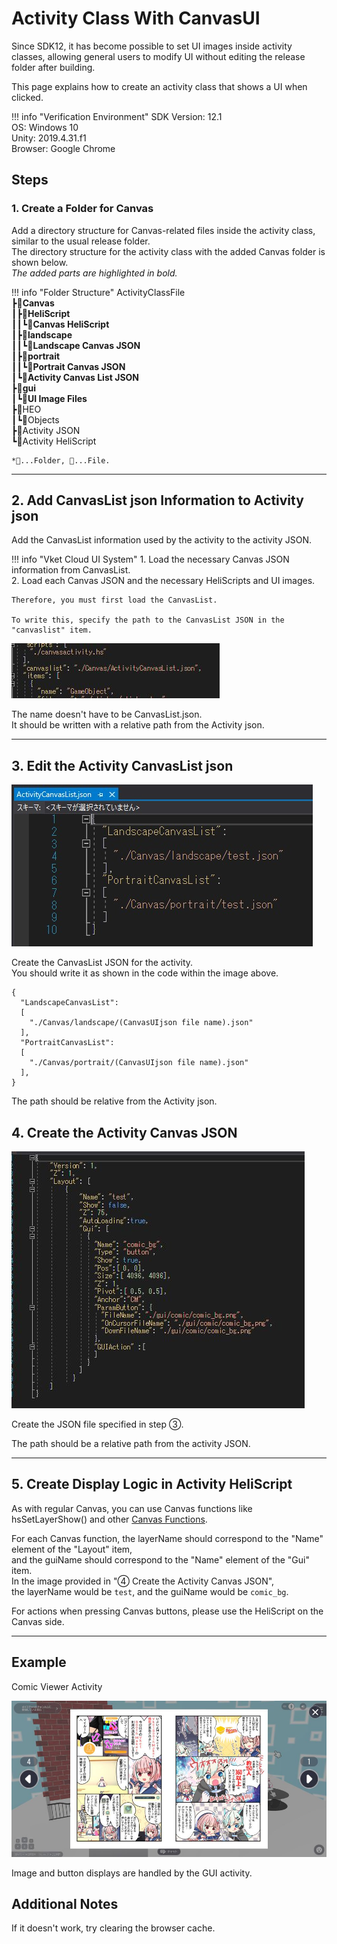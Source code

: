 # Activity Class With CanvasUI
Since SDK12, it has become possible to set UI images inside activity classes, allowing general users to modify UI without editing the release folder after building.

This page explains how to create an activity class that shows a UI when clicked.

!!! info "Verification Environment"
    SDK Version: 12.1<br>
    OS: Windows 10<br>
    Unity: 2019.4.31.f1<br>
    Browser: Google Chrome

## Steps

### 1. Create a Folder for Canvas

Add a directory structure for Canvas-related files inside the activity class, similar to the usual release folder.  
The directory structure for the activity class with the added Canvas folder is shown below.  
*The added parts are highlighted in bold.*  

!!! info "Folder Structure"
    ActivityClassFile  
    ┣**📂Canvas**  
    ┃┣**📂HeliScript**  
    ┃┃┗**📄Canvas HeliScript**  
    ┃┣**📂landscape**  
    ┃┃┗**📄Landscape Canvas JSON**  
    ┃┣**📂portrait**  
    ┃┃┗**📄Portrait Canvas JSON**  
    ┃┗**📄Activity Canvas List JSON**  
    ┣**📂gui**  
    ┃┗**📄UI Image Files**  
    ┣📂HEO  
    ┃┗📄Objects  
    ┣📄Activity JSON  
    ┗📄Activity HeliScript  

    *📂...Folder, 📄...File.

---

## 2. Add CanvasList json Information to Activity json

Add the CanvasList information used by the activity to the activity JSON.

!!! info "Vket Cloud UI System"
    1. Load the necessary Canvas JSON information from CanvasList.  
    2. Load each Canvas JSON and the necessary HeliScripts and UI images.

    Therefore, you must first load the CanvasList.

    To write this, specify the path to the CanvasList JSON in the "canvaslist" item.

![ActivityWithCanvasUI](img/ActivityWithCanvasUI01.jpg)

The name doesn't have to be CanvasList.json.  
It should be written with a relative path from the Activity json.

---

## 3. Edit the Activity CanvasList json

![ActivityWithCanvasUI](img/ActivityWithCanvasUI02.jpg)

Create the CanvasList JSON for the activity.  
You should write it as shown in the code within the image above.

```
{
  "LandscapeCanvasList":
  [
    "./Canvas/landscape/(CanvasUIjson file name).json"
  ],
  "PortraitCanvasList":
  [
    "./Canvas/portrait/(CanvasUIjson file name).json"
  ],
}
```

The path should be relative from the Activity json.

## 4. Create the Activity Canvas JSON

![ActivityWithCanvasUI](img/ActivityWithCanvasUI03.jpg)

Create the JSON file specified in step ③.

The path should be a relative path from the activity JSON.

---

## 5. Create Display Logic in Activity HeliScript

As with regular Canvas, you can use Canvas functions like hsSetLayerShow() and other [Canvas Functions](https://vrhikky.github.io/VketCloudSDK_Documents/latest/en/hs/hs_system_function_gui.html).

For each Canvas function, the layerName should correspond to the "Name" element of the "Layout" item,  
and the guiName should correspond to the "Name" element of the "Gui" item.  
In the image provided in "④ Create the Activity Canvas JSON",  
the layerName would be `test`, and the guiName would be `comic_bg`.

For actions when pressing Canvas buttons, please use the HeliScript on the Canvas side.

---

## Example

Comic Viewer Activity

![ActivityWithCanvasUI](img/ActivityWithCanvasUI04.jpg)

Image and button displays are handled by the GUI activity.

## Additional Notes

If it doesn't work, try clearing the browser cache.
